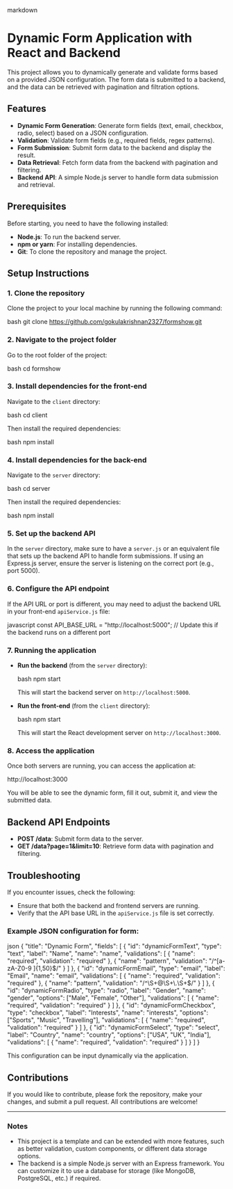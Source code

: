 markdown
# Dynamic Form Application with React and Backend

This project allows you to dynamically generate and validate forms based on a provided JSON configuration. The form data is submitted to a backend, and the data can be retrieved with pagination and filtration options.

## Features

- **Dynamic Form Generation**: Generate form fields (text, email, checkbox, radio, select) based on a JSON configuration.
- **Validation**: Validate form fields (e.g., required fields, regex patterns).
- **Form Submission**: Submit form data to the backend and display the result.
- **Data Retrieval**: Fetch form data from the backend with pagination and filtering.
- **Backend API**: A simple Node.js server to handle form data submission and retrieval.

## Prerequisites

Before starting, you need to have the following installed:

- **Node.js**: To run the backend server.
- **npm or yarn**: For installing dependencies.
- **Git**: To clone the repository and manage the project.

## Setup Instructions

### 1. Clone the repository

Clone the project to your local machine by running the following command:

bash
git clone https://github.com/gokulakrishnan2327/formshow.git


### 2. Navigate to the project folder

Go to the root folder of the project:

bash
cd formshow


### 3. Install dependencies for the front-end

Navigate to the `client` directory:

bash
cd client


Then install the required dependencies:

bash
npm install


### 4. Install dependencies for the back-end

Navigate to the `server` directory:

bash
cd server


Then install the required dependencies:

bash
npm install


### 5. Set up the backend API

In the `server` directory, make sure to have a `server.js` or an equivalent file that sets up the backend API to handle form submissions. If using an Express.js server, ensure the server is listening on the correct port (e.g., port 5000).

### 6. Configure the API endpoint

If the API URL or port is different, you may need to adjust the backend URL in your front-end `apiService.js` file:

javascript
const API_BASE_URL = "http://localhost:5000"; // Update this if the backend runs on a different port


### 7. Running the application

- **Run the backend** (from the `server` directory):

  bash
  npm start
  

  This will start the backend server on `http://localhost:5000`.

- **Run the front-end** (from the `client` directory):

  bash
  npm start
  

  This will start the React development server on `http://localhost:3000`.

### 8. Access the application

Once both servers are running, you can access the application at:


http://localhost:3000


You will be able to see the dynamic form, fill it out, submit it, and view the submitted data.

## Backend API Endpoints

- **POST /data**: Submit form data to the server.
- **GET /data?page=1&limit=10**: Retrieve form data with pagination and filtering.

## Troubleshooting

If you encounter issues, check the following:

- Ensure that both the backend and frontend servers are running.
- Verify that the API base URL in the `apiService.js` file is set correctly.



### Example JSON configuration for form:

json
{
  "title": "Dynamic Form",
  "fields": [
    {
      "id": "dynamicFormText",
      "type": "text",
      "label": "Name",
      "name": "name",
      "validations": [
        {
          "name": "required",
          "validation": "required"
        },
        {
          "name": "pattern",
          "validation": "/^[a-zA-Z0-9 ]{1,50}$/"
        }
      ]
    },
    {
      "id": "dynamicFormEmail",
      "type": "email",
      "label": "Email",
      "name": "email",
      "validations": [
        {
          "name": "required",
          "validation": "required"
        },
        {
          "name": "pattern",
          "validation": "/^\\S+@\\S+\\.\\S+$/"
        }
      ]
    },
    {
      "id": "dynamicFormRadio",
      "type": "radio",
      "label": "Gender",
      "name": "gender",
      "options": ["Male", "Female", "Other"],
      "validations": [
        {
          "name": "required",
          "validation": "required"
        }
      ]
    },
    {
      "id": "dynamicFormCheckbox",
      "type": "checkbox",
      "label": "Interests",
      "name": "interests",
      "options": ["Sports", "Music", "Travelling"],
      "validations": [
        {
          "name": "required",
          "validation": "required"
        }
      ]
    },
    {
      "id": "dynamicFormSelect",
      "type": "select",
      "label": "Country",
      "name": "country",
      "options": ["USA", "UK", "India"],
      "validations": [
        {
          "name": "required",
          "validation": "required"
        }
      ]
    }
  ]
}


This configuration can be input dynamically via the application.

## Contributions

If you would like to contribute, please fork the repository, make your changes, and submit a pull request. All contributions are welcome!

---

### Notes

- This project is a template and can be extended with more features, such as better validation, custom components, or different data storage options.
- The backend is a simple Node.js server with an Express framework. You can customize it to use a database for storage (like MongoDB, PostgreSQL, etc.) if required.
